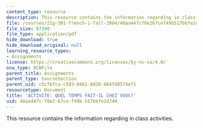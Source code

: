 ```yaml
---
content_type: resource
description: This resource contains the information regarding in class activities.
file: /courses/21g-301-french-i-fall-2004/48aa447cf0e267cef49b517bbfe2d749_MIT21G_301F04_ch3_ex1.pdf
file_size: 87398
file_type: application/pdf
hide_download: true
hide_download_original: null
learning_resource_types:
- Assignments
license: https://creativecommons.org/licenses/by-nc-sa/4.0/
ocw_type: OCWFile
parent_title: Assignments
parent_type: CourseSection
parent_uid: c5cfbfca-c593-0461-0d26-864fd8574ef1
resourcetype: Document
title: 'ACTIVITE: QUEL TEMPS FAIT-IL CHEZ VOUS?'
uid: 48aa447c-f0e2-67ce-f49b-517bbfe2d749
---
```

This resource contains the information regarding in class activities.